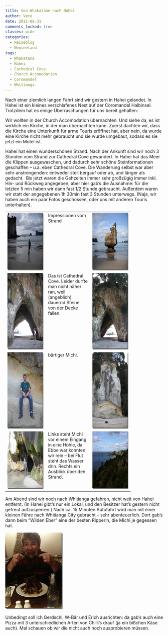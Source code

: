 ```yaml
---
title: Von Whakatane nach Hahei
author: Vero
date: 2011-08-31
comments_locked: true
classes: wide
categories:
  - Reiseblog
  - Neuseeland
tags:
  - Whakatane
  - Hahei
  - Cathedral Cove
  - Church Accomodation
  - Coromandel
  - Whitianga
---
```


<p>Nach einer ziemlich langen Fahrt sind wir gestern in Hahei gelandet. In Hahei ist ein kleines verschlafenes Nest auf der Coromandel Halbinsel. Trotzdem hat es einige &Uuml;berraschungen f&uuml;r uns bereit gehalten:</p>
<p>Wir wollten in der Church Accomodation &uuml;bernachten. Und siehe da, es ist wirklich ein Kirche, in der man &uuml;bernachten kann. Zuerst dachten wir, dass die Kirche eine Unterkunft f&uuml;r arme Touris er&ouml;ffnet hat, aber nein, da wurde eine Kirche nicht mehr gebraucht und sie wurde umgebaut, sodass es sie jetzt ein Motel ist.</p>
<p>Hahei hat einen wundersch&ouml;nen Strand. Nach der Ankunft sind wir noch 3 Stunden vom Strand zur Cathedral Cove gewandert. In Hahei hat das Meer die Klippen ausgewaschen, und dadurch sehr sch&ouml;ne Steinformationen geschaffen &ndash; u.a. eben Cathedral Cove. Die Wanderung selbst war aber sehr anstrengenden: entweder steil bergauf oder ab, und l&auml;nger als gedacht.&nbsp; Bis jetzt waren die Gehzeiten immer sehr gro&szlig;z&uuml;gig immer inkl. Hin- und R&uuml;ckweg angegeben, aber hier gab&rsquo;s die Ausnahme: f&uuml;r die letzten 5 min haben wir dann fast 1/2 Stunde gebraucht. Au&szlig;erdem waren wir statt der angegebenen 1h 30min fast 3 Stunden unterwegs. (Naja, wir haben auch ein paar Fotos geschossen, oder uns mit anderen Touris unterhalten).</p>
<table style="width: 400px;" border="0" cellspacing="0" cellpadding="2">
<tbody>
<tr>
<td valign="top" width="133"><a href="/assets/images/2011/08/DSCN1450.jpg"><img src="/assets/images/2011/08/DSCN1450_thumb.jpg" width="244" height="184" alt="DSCN1450" border="0" /></a></td>
<td valign="top" width="133">Impressionen vom Strand</td>
<td valign="top" width="133"><a href="/assets/images/2011/08/DSCN1455.jpg"><img src="/assets/images/2011/08/DSCN1455_thumb.jpg" width="244" height="184" alt="DSCN1455" border="0" /></a></td>
</tr>
<tr>
<td valign="top" width="133"><a href="/assets/images/2011/08/DSCN1453.jpg"><img src="/assets/images/2011/08/DSCN1453_thumb.jpg" width="184" height="244" alt="DSCN1453" border="0" /></a></td>
<td valign="top" width="133">Das ist Cathedral Cove. Leider durfte man nicht n&auml;her ran, weil (angeblich) dauernd Steine von der Decke fallen.</td>
<td valign="top" width="133"><a href="/assets/images/2011/08/IMG_0959.jpg"><img src="/assets/images/2011/08/IMG_0959_thumb.jpg" width="184" height="244" alt="IMG_0959" border="0" /></a></td>
</tr>
<tr>
<td valign="top" width="133"><a href="/assets/images/2011/08/DSCN1466.jpg"><img src="/assets/images/2011/08/DSCN1466_thumb.jpg" width="184" height="244" alt="DSCN1466" border="0" /></a></td>
<td valign="top" width="133">b&auml;rtiger Michi.</td>
<td valign="top" width="133"><a href="/assets/images/2011/08/DSCN1468.jpg"><img src="/assets/images/2011/08/DSCN1468_thumb.jpg" width="184" height="244" alt="DSCN1468" border="0" /></a></td>
</tr>
<tr>
<td valign="top" width="133"><a href="/assets/images/2011/08/DSCN1459.jpg"><img src="/assets/images/2011/08/DSCN1459_thumb.jpg" width="244" height="184" alt="DSCN1459" border="0" /></a></td>
<td valign="top" width="133">Links steht Michi vor einem Eingang in eine H&ouml;hle, da Ebbe war konnten wir rein &ndash; bei Flut steht das Wasser drin. Rechts ein Ausblick &uuml;ber den Strand.</td>
<td valign="top" width="133"><a href="/assets/images/2011/08/IMG_0956.jpg"><img src="/assets/images/2011/08/IMG_0956_thumb.jpg" width="244" height="184" alt="IMG_0956" border="0" /></a></td>
</tr>
</tbody>
</table>
<p>Am Abend sind wir noch nach Whitianga gefahren, nicht weit von Hahei entfernt. (In Hahei gibt&rsquo;s nur ein Lokal, und den Besitzer hat&rsquo;s gestern nicht gefreut aufzusperren.) Nach ca. 15 Minuten Autofahrt wird man mit einer kleinen F&auml;hre nach Whitianga City gebracht &ndash; sehr abenteuerlich. Dort gab&rsquo;s dann beim &ldquo;Wilden Eber&rdquo; eine der besten Ripperln, die Michi je gegessen hat.</p>
<p><a href="/assets/images/2011/08/IMG_0987.jpg"><img src="/assets/images/2011/08/IMG_0987_thumb.jpg" width="184" height="244" alt="IMG_0987" border="0" /></a></p>
<p>Unbedingt soll ich Gerdschi, W-B&auml;r und Erich ausrichten: da gab&rsquo;s auch eine Pizza mit 3 unterschiedlichen Arten von Chilli&rsquo;s drauf (ja ein bi&szlig;chen K&auml;se auch). Mal schauen ob wir die nicht auch noch ausprobieren m&uuml;ssen.</p>
